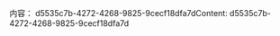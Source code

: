 <span data-ttu-id="b0c2a-101">内容： d5535c7b-4272-4268-9825-9cecf18dfa7d</span><span class="sxs-lookup"><span data-stu-id="b0c2a-101">Content: d5535c7b-4272-4268-9825-9cecf18dfa7d</span></span>